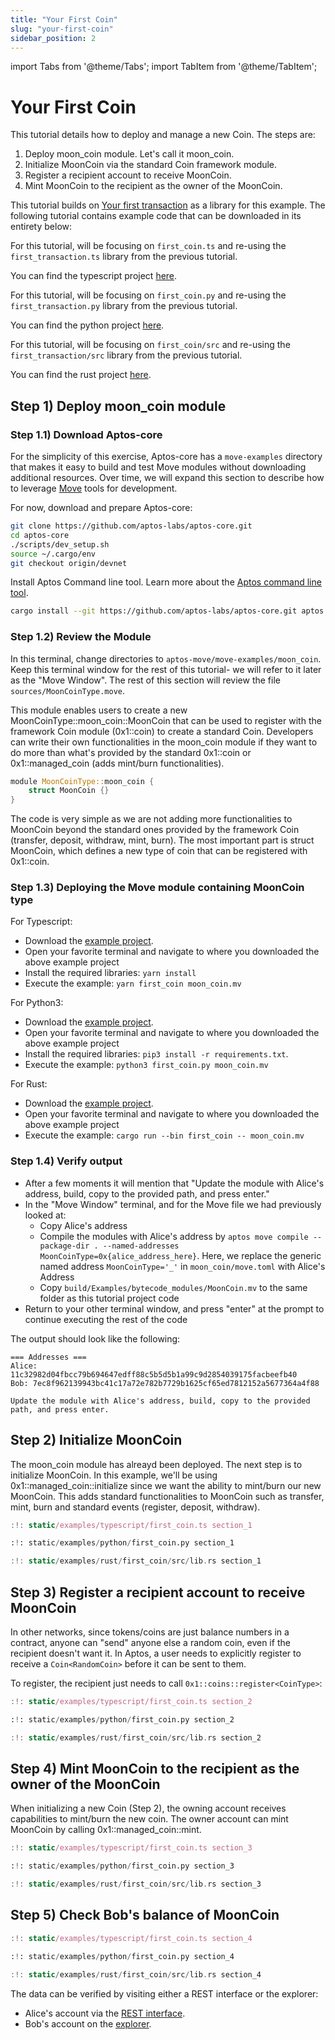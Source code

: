 ```yaml
---
title: "Your First Coin"
slug: "your-first-coin"
sidebar_position: 2
---
```


import Tabs from '@theme/Tabs';
import TabItem from '@theme/TabItem';

# Your First Coin

This tutorial details how to deploy and manage a new Coin. The steps are:

1. Deploy moon_coin module. Let's call it moon_coin.
2. Initialize MoonCoin via the standard Coin framework module.
3. Register a recipient account to receive MoonCoin.
4. Mint MoonCoin to the recipient as the owner of the MoonCoin.

This tutorial builds on [Your first transaction](/tutorials/your-first-transaction) as a library for this example. The following tutorial contains example code that can be downloaded in its entirety below:

<Tabs>
  <TabItem value="typescript" label="Typescript" default>

For this tutorial, will be focusing on `first_coin.ts` and re-using the `first_transaction.ts` library from the previous tutorial.

You can find the typescript project [here](https://github.com/aptos-labs/aptos-core/tree/main/developer-docs-site/static/examples/typescript).
</TabItem>
<TabItem value="python" label="Python">

For this tutorial, will be focusing on `first_coin.py` and re-using the `first_transaction.py` library from the previous tutorial.

You can find the python project [here](https://github.com/aptos-labs/aptos-core/tree/main/developer-docs-site/static/examples/python).

  </TabItem>
  <TabItem value="rust" label="Rust">

For this tutorial, will be focusing on `first_coin/src` and re-using the `first_transaction/src` library from the previous tutorial.

You can find the rust project [here](https://github.com/aptos-labs/aptos-core/tree/main/developer-docs-site/static/examples/rust).

  </TabItem>
</Tabs>

## Step 1) Deploy moon_coin module

### Step 1.1) Download Aptos-core

For the simplicity of this exercise, Aptos-core has a `move-examples` directory that makes it easy to build and test Move modules without downloading additional resources. Over time, we will expand this section to describe how to leverage [Move](https://github.com/move-language/move/tree/main/language/documentation/tutorial) tools for development.

For now, download and prepare Aptos-core:

```bash
git clone https://github.com/aptos-labs/aptos-core.git
cd aptos-core
./scripts/dev_setup.sh
source ~/.cargo/env
git checkout origin/devnet
```

Install Aptos Command line tool. Learn more about the [Aptos command line tool](https://github.com/aptos-labs/aptos-core/tree/main/crates/aptos).

```bash
cargo install --git https://github.com/aptos-labs/aptos-core.git aptos
```

### Step 1.2) Review the Module

In this terminal, change directories to `aptos-move/move-examples/moon_coin`. Keep this terminal window for the rest of this tutorial- we will refer to it later as the "Move Window". The rest of this section will review the file `sources/MoonCoinType.move`.

This module enables users to create a new MoonCoinType::moon_coin::MoonCoin that can be used to register with the framework Coin module (0x1::coin) to create a standard Coin. Developers can write their own functionalities in the moon_coin module if they want to do more than what's provided by the standard 0x1::coin or 0x1::managed_coin (adds mint/burn functionalities).

```rust
module MoonCoinType::moon_coin {
    struct MoonCoin {}
}
```

The code is very simple as we are not adding more functionalities to MoonCoin beyond the standard ones provided by the framework Coin (transfer, deposit, withdraw, mint, burn). The most important part is struct MoonCoin, which defines a new type of coin that can be registered with 0x1::coin.

### Step 1.3) Deploying the Move module containing MoonCoin type

<Tabs>
<TabItem value="typescript" label="Typescript" default>
For Typescript:

- Download the [example project](https://github.com/aptos-labs/aptos-core/tree/main/developer-docs-site/static/examples/typescript).
- Open your favorite terminal and navigate to where you downloaded the above example project
- Install the required libraries: `yarn install`
- Execute the example: `yarn first_coin moon_coin.mv`

</TabItem>
<TabItem value="python" label="Python">
For Python3:

- Download the [example project](https://github.com/aptos-labs/aptos-core/tree/main/developer-docs-site/static/examples/python).
- Open your favorite terminal and navigate to where you downloaded the above example project
- Install the required libraries: `pip3 install -r requirements.txt`.
- Execute the example: `python3 first_coin.py moon_coin.mv`

</TabItem>
<TabItem value="rust" label="Rust">
For Rust:

- Download the [example project](https://github.com/aptos-labs/aptos-core/tree/main/developer-docs-site/static/examples/rust).
- Open your favorite terminal and navigate to where you downloaded the above example project
- Execute the example: `cargo run --bin first_coin -- moon_coin.mv`

</TabItem>
</Tabs>

### Step 1.4) Verify output

- After a few moments it will mention that "Update the module with Alice's address, build, copy to the provided path,
  and press enter."
- In the "Move Window" terminal, and for the Move file we had previously looked at:
  - Copy Alice's address
  - Compile the modules with Alice's address by `aptos move compile --package-dir . --named-addresses MoonCoinType=0x{alice_address_here}`. Here, we replace the generic named address `MoonCoinType='_'` in `moon_coin/move.toml` with Alice's Address
  - Copy `build/Examples/bytecode_modules/MoonCoin.mv` to the same folder as this tutorial project code
- Return to your other terminal window, and press "enter" at the prompt to continue executing the rest of the code

The output should look like the following:

```
=== Addresses ===
Alice: 11c32982d04fbcc79b694647edff88c5b5d5b1a99c9d2854039175facbeefb40
Bob: 7ec8f962139943bc41c17a72e782b7729b1625cf65ed7812152a5677364a4f88

Update the module with Alice's address, build, copy to the provided path, and press enter.
```

## Step 2) Initialize MoonCoin

The moon_coin module has alreayd been deployed. The next step is to initialize MoonCoin. In this example, we'll be using 0x1::managed_coin::initialize since we want the ability to mint/burn our new MoonCoin. This adds standard functionalities to MoonCoin such as transfer, mint, burn and standard events (register, deposit, withdraw).

<Tabs>
  <TabItem value="typescript" label="Typescript" default>

```typescript
:!: static/examples/typescript/first_coin.ts section_1
```

  </TabItem>
  <TabItem value="python" label="Python">

```python
:!: static/examples/python/first_coin.py section_1
```

  </TabItem>
  <TabItem value="rust" label="Rust">

```rust
:!: static/examples/rust/first_coin/src/lib.rs section_1
```

  </TabItem>
</Tabs>

## Step 3) Register a recipient account to receive MoonCoin

In other networks, since tokens/coins are just balance numbers in a contract, anyone can "send" anyone else a random coin, even if the recipient doesn't want it. In Aptos, a user needs to explicitly register to receive a `Coin<RandomCoin>` before it can be sent to them.

To register, the recipient just needs to call `0x1::coins::register<CoinType>`:

<Tabs>
  <TabItem value="typescript" label="Typescript" default>

```typescript
:!: static/examples/typescript/first_coin.ts section_2
```

  </TabItem>
  <TabItem value="python" label="Python">

```python
:!: static/examples/python/first_coin.py section_2
```

  </TabItem>
  <TabItem value="rust" label="Rust">

```rust
:!: static/examples/rust/first_coin/src/lib.rs section_2
```

  </TabItem>
</Tabs>

## Step 4) Mint MoonCoin to the recipient as the owner of the MoonCoin

When initializing a new Coin (Step 2), the owning account receives capabilities to mint/burn the new coin. The owner account can mint MoonCoin by calling 0x1::managed_coin::mint.

<Tabs>
  <TabItem value="typescript" label="Typescript" default>

```typescript
:!: static/examples/typescript/first_coin.ts section_3
```

  </TabItem>
  <TabItem value="python" label="Python">

```python
:!: static/examples/python/first_coin.py section_3
```

  </TabItem>
  <TabItem value="rust" label="Rust">

```rust
:!: static/examples/rust/first_coin/src/lib.rs section_3
```

  </TabItem>
</Tabs>

## Step 5) Check Bob's balance of MoonCoin

<Tabs>
  <TabItem value="typescript" label="Typescript" default>

```typescript
:!: static/examples/typescript/first_coin.ts section_4
```

  </TabItem>
  <TabItem value="python" label="Python">

```python
:!: static/examples/python/first_coin.py section_4
```

  </TabItem>
  <TabItem value="rust" label="Rust">

```rust
:!: static/examples/rust/first_coin/src/lib.rs section_4
```

  </TabItem>
</Tabs>

The data can be verified by visiting either a REST interface or the explorer:

- Alice's account via the [REST interface][alice_account_rest].
- Bob's account on the [explorer][bob_account_explorer].

[account_basics]: /concepts/basics-accounts
[alice_account_rest]: /rest-api/#tag/accounts/a52671f10dc3479b09d0a11ce47694c0/
[bob_account_explorer]: https://explorer.devnet.aptos.dev/account/ec6ec14e4abe10aaa6ad53b0b63a1806
[rest_spec]: /rest-api

